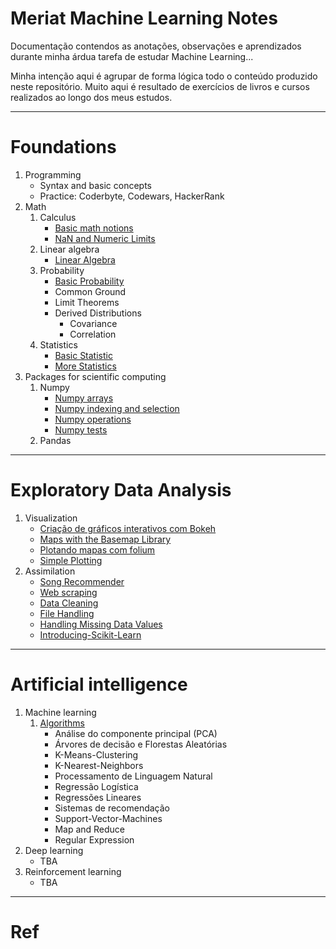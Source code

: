 # Meriat Machine Learning Notes

Documentação contendos as anotações, observações e aprendizados durante minha árdua tarefa de estudar Machine Learning...

Minha intenção aqui é agrupar de forma lógica todo o conteúdo produzido neste repositório. Muito aqui é resultado de exercícios de livros e cursos realizados ao longo dos meus estudos.

---

# Foundations
    
1. Programming
    * Syntax and basic concepts
    * Practice: Coderbyte, Codewars, HackerRank
2. Math
    1. Calculus
        * [Basic math notions](/math-probability-statistics/Basic-Math.ipynb)        
        * [NaN and Numeric Limits](/math-probability-statistics/NaN-and-Numeric-Limits.ipynb)
    2. Linear algebra
        * [Linear Algebra](/math-probability-statistics/Linear-Algebra.ipynb)
    3. Probability 
        * [Basic Probability](/math-probability-statistics/Basic-Probability.ipynb)
        * Common Ground
        * Limit Theorems
        * Derived Distributions
            * Covariance
            * Correlation
    4. Statistics
        * [Basic Statistic](/math-probability-statistics/Basic-Statistic.ipynb)
        * [More Statistics](/math-probability-statistics/Statistics.ipynb)
3. Packages for scientific computing
    1. Numpy
        * [Numpy arrays](/data-assimilation-and-visualization/numpy-arrays.ipynb)
        * [Numpy indexing and selection](/data-assimilation-and-visualization/numpy-indexing-and-selection.ipynb)
        * [Numpy operations](/data-assimilation-and-visualization/numpy-operations.ipynb)
        * [Numpy tests](/data-assimilation-and-visualization/numpy-tests.ipynb)
    2. Pandas
--- 

# Exploratory Data Analysis

1. Visualization
    * [Criação de gráficos interativos com Bokeh](/data-assimilation-and-visualization/criação-de-gráficos-interativos-com-bokeh.ipynb)  
    * [Maps with the Basemap Library](/data-assimilation-and-visualization/maps-with-the-basemap-library.ipynb)
    * [Plotando mapas com folium](/data-assimilation-and-visualization/plotando-mapas-com-folium.ipynb)
    * [Simple Plotting](/data-assimilation-and-visualization/simple-plotting.ipynb) 
2. Assimilation
    * [Song Recommender](/data-assimilation-and-visualization/song-recommender.ipynb)
    * [Web scraping](/data-assimilation-and-visualization/web-scraping-with-python.ipynb)
    * [Data Cleaning](/data-assimilation-and-visualization/data-cleaning.ipynb)
    * [File Handling](/data-assimilation-and-visualization/file-handling.ipynb)
    * [Handling Missing Data Values](/data-assimilation-and-visualization/handling-missing-data-values.ipynb)
    * [Introducing-Scikit-Learn](/data-assimilation-and-visualization/introducing-scikit-learn.ipynb)

---

# Artificial intelligence

1. Machine learning
    1. [Algorithms](/algorithms/)
        * Análise do componente principal (PCA)
        * Árvores de decisão e Florestas Aleatórias
        * K-Means-Clustering
        * K-Nearest-Neighbors
        * Processamento de Linguagem Natural
        * Regressão Logística
        * Regressões Lineares
        * Sistemas de recomendação
        * Support-Vector-Machines
        * Map and Reduce
        * Regular Expression
2. Deep learning
    * TBA
3. Reinforcement learning
    * TBA

---

# Ref
